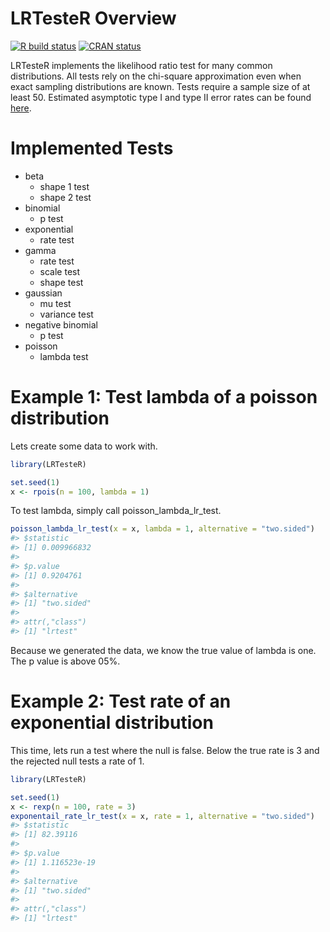 
<!-- README.md is generated from README.Rmd. Please edit that file -->

# LRTesteR Overview

<!-- badges: start -->

[![R build
status](https://github.com/gmcmacran/LRTesteR/workflows/R-CMD-check/badge.svg)](https://github.com/gmcmacran/LRTesteR/actions)
[![CRAN
status](https://www.r-pkg.org/badges/version/LRTesteR)](https://cran.r-project.org/package=LRTesteR)
<!-- badges: end -->

LRTesteR implements the likelihood ratio test for many common
distributions. All tests rely on the chi-square approximation even when
exact sampling distributions are known. Tests require a sample size of
at least 50. Estimated asymptotic type I and type II error rates can be
found [here](https://github.com/gmcmacran/TypeOneTypeTwoSim).

# Implemented Tests

-   beta
    -   shape 1 test
    -   shape 2 test
-   binomial
    -   p test
-   exponential
    -   rate test
-   gamma
    -   rate test
    -   scale test
    -   shape test
-   gaussian
    -   mu test
    -   variance test
-   negative binomial
    -   p test
-   poisson
    -   lambda test

# Example 1: Test lambda of a poisson distribution

Lets create some data to work with.

``` r
library(LRTesteR)

set.seed(1)
x <- rpois(n = 100, lambda = 1)
```

To test lambda, simply call poisson_lambda_lr_test.

``` r
poisson_lambda_lr_test(x = x, lambda = 1, alternative = "two.sided")
#> $statistic
#> [1] 0.009966832
#> 
#> $p.value
#> [1] 0.9204761
#> 
#> $alternative
#> [1] "two.sided"
#> 
#> attr(,"class")
#> [1] "lrtest"
```

Because we generated the data, we know the true value of lambda is one.
The p value is above 05%.

# Example 2: Test rate of an exponential distribution

This time, lets run a test where the null is false. Below the true rate
is 3 and the rejected null tests a rate of 1.

``` r
library(LRTesteR)

set.seed(1)
x <- rexp(n = 100, rate = 3)
exponentail_rate_lr_test(x = x, rate = 1, alternative = "two.sided")
#> $statistic
#> [1] 82.39116
#> 
#> $p.value
#> [1] 1.116523e-19
#> 
#> $alternative
#> [1] "two.sided"
#> 
#> attr(,"class")
#> [1] "lrtest"
```
